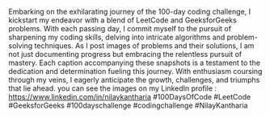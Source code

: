 Embarking on the exhilarating journey of the 100-day coding challenge, 
I kickstart my endeavor with a blend of LeetCode and GeeksforGeeks problems. With each passing day, 
I commit myself to the pursuit of sharpening my coding skills, delving into intricate algorithms and problem-solving techniques. 
As I post images of problems and their solutions, I am not just documenting progress but embracing the relentless pursuit of mastery. 
Each caption accompanying these snapshots is a testament to the dedication and determination fueling this journey. 
With enthusiasm coursing through my veins, I eagerly anticipate the growth, challenges, and triumphs that lie ahead.
you can see the images on my LinkedIn profile : https://www.linkedin.com/in/nilaykantharia
#100DaysOfCode #LeetCode #GeeksforGeeks #100dayschallenge #codingchallenge #NilayKantharia
